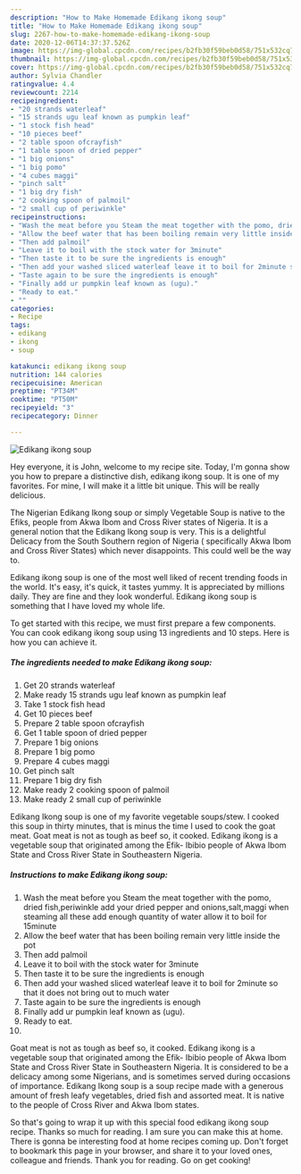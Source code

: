 ```yaml
---
description: "How to Make Homemade Edikang ikong soup"
title: "How to Make Homemade Edikang ikong soup"
slug: 2267-how-to-make-homemade-edikang-ikong-soup
date: 2020-12-06T14:37:37.526Z
image: https://img-global.cpcdn.com/recipes/b2fb30f59beb0d58/751x532cq70/edikang-ikong-soup-recipe-main-photo.jpg
thumbnail: https://img-global.cpcdn.com/recipes/b2fb30f59beb0d58/751x532cq70/edikang-ikong-soup-recipe-main-photo.jpg
cover: https://img-global.cpcdn.com/recipes/b2fb30f59beb0d58/751x532cq70/edikang-ikong-soup-recipe-main-photo.jpg
author: Sylvia Chandler
ratingvalue: 4.4
reviewcount: 2214
recipeingredient:
- "20 strands waterleaf"
- "15 strands ugu leaf known as pumpkin leaf"
- "1 stock fish head"
- "10 pieces beef"
- "2 table spoon ofcrayfish"
- "1 table spoon of dried pepper"
- "1 big onions"
- "1 big pomo"
- "4 cubes maggi"
- "pinch salt"
- "1 big dry fish"
- "2 cooking spoon of palmoil"
- "2 small cup of periwinkle"
recipeinstructions:
- "Wash the meat before you Steam the meat together with the pomo, dried fish,periwinkle add your dried pepper and onions,salt,maggi when steaming all these add enough quantity of water allow it to boil for 15minute"
- "Allow the beef water that has been boiling remain very little inside the pot"
- "Then add palmoil"
- "Leave it to boil with the stock water for 3minute"
- "Then taste it to be sure the ingredients is enough"
- "Then add your washed sliced waterleaf leave it to boil for 2minute so that it does not bring out to much water"
- "Taste again to be sure the ingredients is enough"
- "Finally add ur pumpkin leaf known as (ugu)."
- "Ready to eat."
- ""
categories:
- Recipe
tags:
- edikang
- ikong
- soup

katakunci: edikang ikong soup 
nutrition: 144 calories
recipecuisine: American
preptime: "PT34M"
cooktime: "PT50M"
recipeyield: "3"
recipecategory: Dinner

---
```



![Edikang ikong soup](https://img-global.cpcdn.com/recipes/b2fb30f59beb0d58/751x532cq70/edikang-ikong-soup-recipe-main-photo.jpg)

Hey everyone, it is John, welcome to my recipe site. Today, I'm gonna show you how to prepare a distinctive dish, edikang ikong soup. It is one of my favorites. For mine, I will make it a little bit unique. This will be really delicious.

The Nigerian Edikang Ikong soup or simply Vegetable Soup is native to the Efiks, people from Akwa Ibom and Cross River states of Nigeria. It is a general notion that the Edikang Ikong soup is very. This is a delightful Delicacy from the South Southern region of Nigeria ( specifically Akwa Ibom and Cross River States) which never disappoints. This could well be the way to.

Edikang ikong soup is one of the most well liked of recent trending foods in the world. It's easy, it's quick, it tastes yummy. It is appreciated by millions daily. They are fine and they look wonderful. Edikang ikong soup is something that I have loved my whole life.


To get started with this recipe, we must first prepare a few components. You can cook edikang ikong soup using 13 ingredients and 10 steps. Here is how you can achieve it.

<!--inarticleads1-->

##### The ingredients needed to make Edikang ikong soup:

1. Get 20 strands waterleaf
1. Make ready 15 strands ugu leaf known as pumpkin leaf
1. Take 1 stock fish head
1. Get 10 pieces beef
1. Prepare 2 table spoon ofcrayfish
1. Get 1 table spoon of dried pepper
1. Prepare 1 big onions
1. Prepare 1 big pomo
1. Prepare 4 cubes maggi
1. Get pinch salt
1. Prepare 1 big dry fish
1. Make ready 2 cooking spoon of palmoil
1. Make ready 2 small cup of periwinkle


Edikang Ikong soup is one of my favorite vegetable soups/stew. I cooked this soup in thirty minutes, that is minus the time I used to cook the goat meat. Goat meat is not as tough as beef so, it cooked. Edikang ikong is a vegetable soup that originated among the Efik- Ibibio people of Akwa Ibom State and Cross River State in Southeastern Nigeria. 

<!--inarticleads2-->

##### Instructions to make Edikang ikong soup:

1. Wash the meat before you Steam the meat together with the pomo, dried fish,periwinkle add your dried pepper and onions,salt,maggi when steaming all these add enough quantity of water allow it to boil for 15minute
1. Allow the beef water that has been boiling remain very little inside the pot
1. Then add palmoil
1. Leave it to boil with the stock water for 3minute
1. Then taste it to be sure the ingredients is enough
1. Then add your washed sliced waterleaf leave it to boil for 2minute so that it does not bring out to much water
1. Taste again to be sure the ingredients is enough
1. Finally add ur pumpkin leaf known as (ugu).
1. Ready to eat.
1. 


Goat meat is not as tough as beef so, it cooked. Edikang ikong is a vegetable soup that originated among the Efik- Ibibio people of Akwa Ibom State and Cross River State in Southeastern Nigeria. It is considered to be a delicacy among some Nigerians, and is sometimes served during occasions of importance. Edikang Ikong soup is a soup recipe made with a generous amount of fresh leafy vegetables, dried fish and assorted meat. It is native to the people of Cross River and Akwa Ibom states. 

So that's going to wrap it up with this special food edikang ikong soup recipe. Thanks so much for reading. I am sure you can make this at home. There is gonna be interesting food at home recipes coming up. Don't forget to bookmark this page in your browser, and share it to your loved ones, colleague and friends. Thank you for reading. Go on get cooking!
